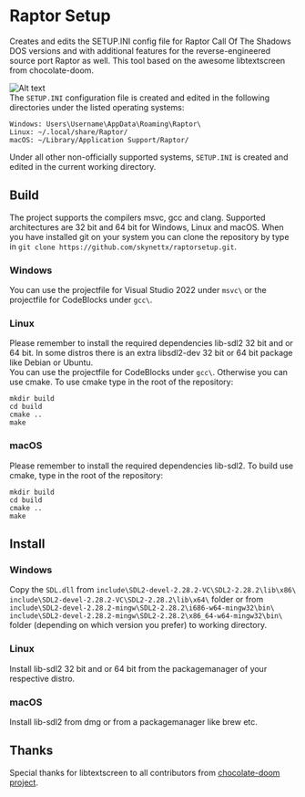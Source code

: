 # Raptor Setup
Creates and edits the SETUP.INI config file for Raptor Call Of The Shadows DOS versions and
with additional features for the reverse-engineered source port Raptor as well.
This tool based on the awesome libtextscreen from chocolate-doom.

![Alt text](https://imgur.com/Lo5FQQu.jpg "Raptor Setup")  
The `SETUP.INI` configuration file is created and edited in the following directories under the listed operating systems:
```
Windows: Users\Username\AppData\Roaming\Raptor\
Linux: ~/.local/share/Raptor/
macOS: ~/Library/Application Support/Raptor/
```
Under all other non-officially supported systems, `SETUP.INI` is created and edited in the current working directory.

## Build
The project supports the compilers msvc, gcc and clang. Supported architectures are 32 bit and 64 bit
for Windows, Linux and macOS. When you have installed git on your system you can clone the repository 
by type in `git clone https://github.com/skynettx/raptorsetup.git`.

### Windows
You can use the projectfile for Visual Studio 2022 under `msvc\` or the projectfile for CodeBlocks under `gcc\`.
 
### Linux
Please remember to install the required dependencies lib-sdl2 32 bit and or 64 bit. In some distros there is an extra libsdl2-dev 32 bit or 64 bit package like Debian or Ubuntu.  
You can use the projectfile for CodeBlocks under `gcc\`.
Otherwise you can use cmake. To use cmake type in the root of the repository:  
```
mkdir build  
cd build  
cmake ..  
make  
```

### macOS
Please remember to install the required dependencies lib-sdl2.
To build use cmake, type in the root of the repository:
```
mkdir build
cd build
cmake ..
make
```

## Install

### Windows
Copy the `SDL.dll` from `include\SDL2-devel-2.28.2-VC\SDL2-2.28.2\lib\x86\` `include\SDL2-devel-2.28.2-VC\SDL2-2.28.2\lib\x64\` folder or from 
`include\SDL2-devel-2.28.2-mingw\SDL2-2.28.2\i686-w64-mingw32\bin\` `include\SDL2-devel-2.28.2-mingw\SDL2-2.28.2\x86_64-w64-mingw32\bin\` folder (depending on which version you prefer) to working directory.

### Linux
Install lib-sdl2 32 bit and or 64 bit from the packagemanager of your respective distro.

### macOS
Install lib-sdl2 from dmg or from a packagemanager like brew etc.

## Thanks
Special thanks for libtextscreen to all contributors from [chocolate-doom project](https://github.com/chocolate-doom).
